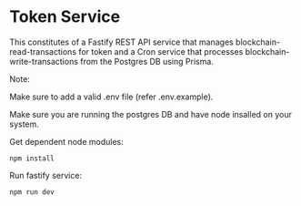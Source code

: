 # Token Service

This constitutes of a Fastify REST API service that manages blockchain-read-transactions for token and a Cron service that processes blockchain-write-transactions from the Postgres DB using Prisma.

Note: 

Make sure to add a valid .env file (refer .env.example).

Make sure you are running the postgres DB and have node insalled on your system.

Get dependent node modules:
```shell
npm install
```

Run fastify service:
```shell
npm run dev
```

